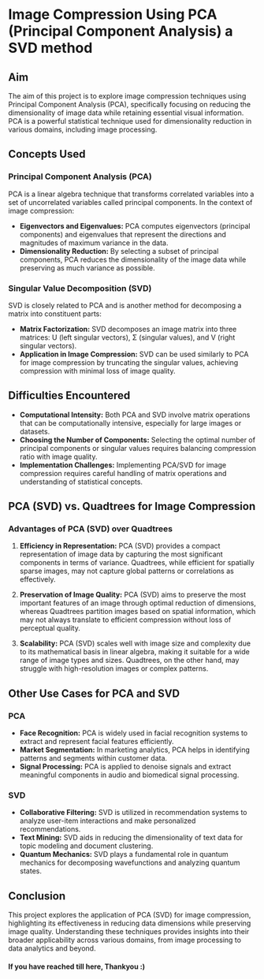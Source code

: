 # Image Compression Using PCA (Principal Component Analysis) a SVD method

## Aim

The aim of this project is to explore image compression techniques using Principal Component Analysis (PCA), specifically focusing on reducing the dimensionality of image data while retaining essential visual information. PCA is a powerful statistical technique used for dimensionality reduction in various domains, including image processing.

## Concepts Used

### Principal Component Analysis (PCA)

PCA is a linear algebra technique that transforms correlated variables into a set of uncorrelated variables called principal components. In the context of image compression:
- **Eigenvectors and Eigenvalues:** PCA computes eigenvectors (principal components) and eigenvalues that represent the directions and magnitudes of maximum variance in the data.
- **Dimensionality Reduction:** By selecting a subset of principal components, PCA reduces the dimensionality of the image data while preserving as much variance as possible.

### Singular Value Decomposition (SVD)

SVD is closely related to PCA and is another method for decomposing a matrix into constituent parts:
- **Matrix Factorization:** SVD decomposes an image matrix into three matrices: U (left singular vectors), Σ (singular values), and V (right singular vectors).
- **Application in Image Compression:** SVD can be used similarly to PCA for image compression by truncating the singular values, achieving compression with minimal loss of image quality.

## Difficulties Encountered

- **Computational Intensity:** Both PCA and SVD involve matrix operations that can be computationally intensive, especially for large images or datasets.
- **Choosing the Number of Components:** Selecting the optimal number of principal components or singular values requires balancing compression ratio with image quality.
- **Implementation Challenges:** Implementing PCA/SVD for image compression requires careful handling of matrix operations and understanding of statistical concepts.

## PCA (SVD) vs. Quadtrees for Image Compression

### Advantages of PCA (SVD) over Quadtrees

1. **Efficiency in Representation:** PCA (SVD) provides a compact representation of image data by capturing the most significant components in terms of variance. Quadtrees, while efficient for spatially sparse images, may not capture global patterns or correlations as effectively.
   
2. **Preservation of Image Quality:** PCA (SVD) aims to preserve the most important features of an image through optimal reduction of dimensions, whereas Quadtrees partition images based on spatial information, which may not always translate to efficient compression without loss of perceptual quality.

3. **Scalability:** PCA (SVD) scales well with image size and complexity due to its mathematical basis in linear algebra, making it suitable for a wide range of image types and sizes. Quadtrees, on the other hand, may struggle with high-resolution images or complex patterns.

## Other Use Cases for PCA and SVD

### PCA

- **Face Recognition:** PCA is widely used in facial recognition systems to extract and represent facial features efficiently.
- **Market Segmentation:** In marketing analytics, PCA helps in identifying patterns and segments within customer data.
- **Signal Processing:** PCA is applied to denoise signals and extract meaningful components in audio and biomedical signal processing.

### SVD

- **Collaborative Filtering:** SVD is utilized in recommendation systems to analyze user-item interactions and make personalized recommendations.
- **Text Mining:** SVD aids in reducing the dimensionality of text data for topic modeling and document clustering.
- **Quantum Mechanics:** SVD plays a fundamental role in quantum mechanics for decomposing wavefunctions and analyzing quantum states.

## Conclusion

This project explores the application of PCA (SVD) for image compression, highlighting its effectiveness in reducing data dimensions while preserving image quality. Understanding these techniques provides insights into their broader applicability across various domains, from image processing to data analytics and beyond.

#### If you have reached till here, Thankyou :)

